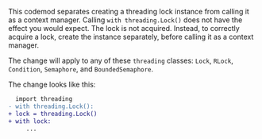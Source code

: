This codemod separates creating a threading lock instance from calling it as a context manager.
Calling `with threading.Lock()` does not have the effect you would expect. The lock is not acquired.
Instead, to correctly acquire a lock, create the instance separately, before calling it as a context manager.

The change will apply to any of these `threading` classes: `Lock`, `RLock`, `Condition`, `Semaphore`, and `BoundedSemaphore`.

The change looks like this:

```diff
  import threading
- with threading.Lock():
+ lock = threading.Lock()
+ with lock:
     ...
```
